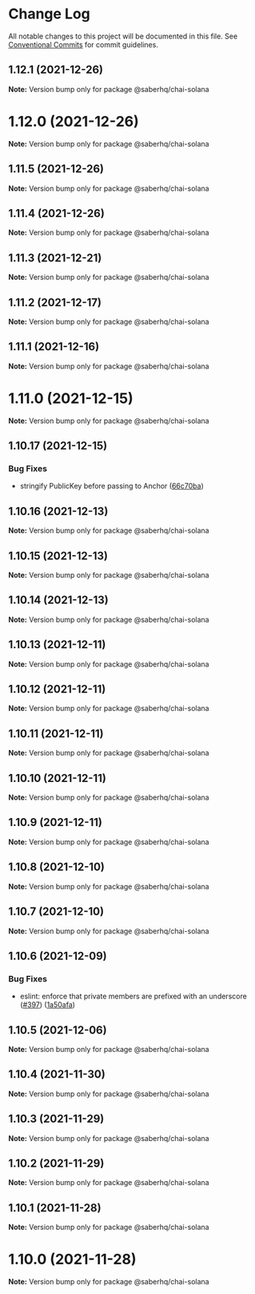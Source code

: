 # Change Log

All notable changes to this project will be documented in this file.
See [Conventional Commits](https://conventionalcommits.org) for commit guidelines.

## 1.12.1 (2021-12-26)

**Note:** Version bump only for package @saberhq/chai-solana





# 1.12.0 (2021-12-26)

**Note:** Version bump only for package @saberhq/chai-solana





## 1.11.5 (2021-12-26)

**Note:** Version bump only for package @saberhq/chai-solana





## 1.11.4 (2021-12-26)

**Note:** Version bump only for package @saberhq/chai-solana





## 1.11.3 (2021-12-21)

**Note:** Version bump only for package @saberhq/chai-solana





## 1.11.2 (2021-12-17)

**Note:** Version bump only for package @saberhq/chai-solana





## 1.11.1 (2021-12-16)

**Note:** Version bump only for package @saberhq/chai-solana





# 1.11.0 (2021-12-15)

**Note:** Version bump only for package @saberhq/chai-solana





## 1.10.17 (2021-12-15)

### Bug Fixes

- stringify PublicKey before passing to Anchor ([66c70ba](https://github.com/saber-hq/saber-common/commit/66c70ba0c6fd88e9eb8a9361ce31c6c157d2f37d))

## 1.10.16 (2021-12-13)

**Note:** Version bump only for package @saberhq/chai-solana

## 1.10.15 (2021-12-13)

**Note:** Version bump only for package @saberhq/chai-solana

## 1.10.14 (2021-12-13)

**Note:** Version bump only for package @saberhq/chai-solana

## 1.10.13 (2021-12-11)

**Note:** Version bump only for package @saberhq/chai-solana

## 1.10.12 (2021-12-11)

**Note:** Version bump only for package @saberhq/chai-solana

## 1.10.11 (2021-12-11)

**Note:** Version bump only for package @saberhq/chai-solana

## 1.10.10 (2021-12-11)

**Note:** Version bump only for package @saberhq/chai-solana

## 1.10.9 (2021-12-11)

**Note:** Version bump only for package @saberhq/chai-solana

## 1.10.8 (2021-12-10)

**Note:** Version bump only for package @saberhq/chai-solana

## 1.10.7 (2021-12-10)

**Note:** Version bump only for package @saberhq/chai-solana

## 1.10.6 (2021-12-09)

### Bug Fixes

- eslint: enforce that private members are prefixed with an underscore ([#397](https://github.com/saber-hq/saber-common/issues/397)) ([1a50afa](https://github.com/saber-hq/saber-common/commit/1a50afaf13cb4389ba009fd4bdf206a4db2cad93))

## 1.10.5 (2021-12-06)

**Note:** Version bump only for package @saberhq/chai-solana

## 1.10.4 (2021-11-30)

**Note:** Version bump only for package @saberhq/chai-solana

## 1.10.3 (2021-11-29)

**Note:** Version bump only for package @saberhq/chai-solana

## 1.10.2 (2021-11-29)

**Note:** Version bump only for package @saberhq/chai-solana

## 1.10.1 (2021-11-28)

**Note:** Version bump only for package @saberhq/chai-solana

# 1.10.0 (2021-11-28)

**Note:** Version bump only for package @saberhq/chai-solana
